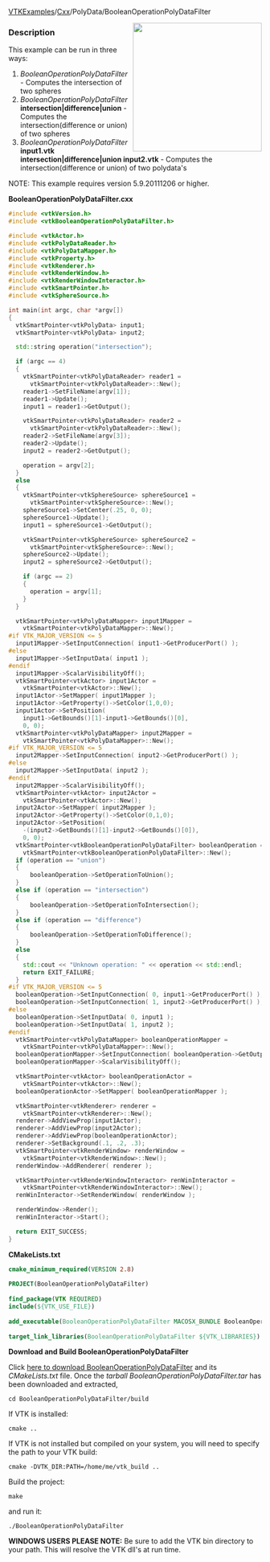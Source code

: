[VTKExamples](/index/)/[Cxx](/Cxx)/PolyData/BooleanOperationPolyDataFilter

<img align="right" src="https://github.com/lorensen/VTKExamples/blob/gh-pages/Testing/Baseline/PolyData/TestBooleanOperationPolyDataFilter.png?raw=true" width="256" />

### Description
This example can be run in three ways:
1.  *BooleanOperationPolyDataFilter* - Computes the intersection of two spheres
2.  *BooleanOperationPolyDataFilter* **intersection|difference|union** - Computes the intersection(difference or union) of two spheres
3.  *BooleanOperationPolyDataFilter* **input1.vtk intersection|difference|union input2.vtk** - Computes the intersection(difference or union) of two polydata's

NOTE: This example requires version 5.9.20111206 or higher.

**BooleanOperationPolyDataFilter.cxx**
```c++
#include <vtkVersion.h>
#include <vtkBooleanOperationPolyDataFilter.h>

#include <vtkActor.h>
#include <vtkPolyDataReader.h>
#include <vtkPolyDataMapper.h>
#include <vtkProperty.h>
#include <vtkRenderer.h>
#include <vtkRenderWindow.h>
#include <vtkRenderWindowInteractor.h>
#include <vtkSmartPointer.h>
#include <vtkSphereSource.h>

int main(int argc, char *argv[])
{
  vtkSmartPointer<vtkPolyData> input1;
  vtkSmartPointer<vtkPolyData> input2;

  std::string operation("intersection");

  if (argc == 4)
  {
    vtkSmartPointer<vtkPolyDataReader> reader1 =
      vtkSmartPointer<vtkPolyDataReader>::New();
    reader1->SetFileName(argv[1]);
    reader1->Update();
    input1 = reader1->GetOutput();

    vtkSmartPointer<vtkPolyDataReader> reader2 =
      vtkSmartPointer<vtkPolyDataReader>::New();
    reader2->SetFileName(argv[3]);
    reader2->Update();
    input2 = reader2->GetOutput();

    operation = argv[2];
  }
  else
  {
    vtkSmartPointer<vtkSphereSource> sphereSource1 =
      vtkSmartPointer<vtkSphereSource>::New();
    sphereSource1->SetCenter(.25, 0, 0);
    sphereSource1->Update();
    input1 = sphereSource1->GetOutput();

    vtkSmartPointer<vtkSphereSource> sphereSource2 =
      vtkSmartPointer<vtkSphereSource>::New();
    sphereSource2->Update();
    input2 = sphereSource2->GetOutput();

    if (argc == 2)
    {
      operation = argv[1];
    }
  }

  vtkSmartPointer<vtkPolyDataMapper> input1Mapper =
    vtkSmartPointer<vtkPolyDataMapper>::New();
#if VTK_MAJOR_VERSION <= 5
  input1Mapper->SetInputConnection( input1->GetProducerPort() );
#else
  input1Mapper->SetInputData( input1 );
#endif
  input1Mapper->ScalarVisibilityOff();
  vtkSmartPointer<vtkActor> input1Actor =
    vtkSmartPointer<vtkActor>::New();
  input1Actor->SetMapper( input1Mapper );
  input1Actor->GetProperty()->SetColor(1,0,0);
  input1Actor->SetPosition(
    input1->GetBounds()[1]-input1->GetBounds()[0],
    0, 0);
  vtkSmartPointer<vtkPolyDataMapper> input2Mapper =
    vtkSmartPointer<vtkPolyDataMapper>::New();
#if VTK_MAJOR_VERSION <= 5
  input2Mapper->SetInputConnection( input2->GetProducerPort() );
#else
  input2Mapper->SetInputData( input2 );
#endif
  input2Mapper->ScalarVisibilityOff();
  vtkSmartPointer<vtkActor> input2Actor =
    vtkSmartPointer<vtkActor>::New();
  input2Actor->SetMapper( input2Mapper );
  input2Actor->GetProperty()->SetColor(0,1,0);
  input2Actor->SetPosition(
    -(input2->GetBounds()[1]-input2->GetBounds()[0]),
    0, 0);
  vtkSmartPointer<vtkBooleanOperationPolyDataFilter> booleanOperation =
    vtkSmartPointer<vtkBooleanOperationPolyDataFilter>::New();
  if (operation == "union")
  {
      booleanOperation->SetOperationToUnion();
  }
  else if (operation == "intersection")
  {
      booleanOperation->SetOperationToIntersection();
  }
  else if (operation == "difference")
  {
      booleanOperation->SetOperationToDifference();
  }
  else
  {
    std::cout << "Unknown operation: " << operation << std::endl;
    return EXIT_FAILURE;
  }
#if VTK_MAJOR_VERSION <= 5
  booleanOperation->SetInputConnection( 0, input1->GetProducerPort() );
  booleanOperation->SetInputConnection( 1, input2->GetProducerPort() );
#else
  booleanOperation->SetInputData( 0, input1 );
  booleanOperation->SetInputData( 1, input2 );
#endif
  vtkSmartPointer<vtkPolyDataMapper> booleanOperationMapper =
    vtkSmartPointer<vtkPolyDataMapper>::New();
  booleanOperationMapper->SetInputConnection( booleanOperation->GetOutputPort() );
  booleanOperationMapper->ScalarVisibilityOff();

  vtkSmartPointer<vtkActor> booleanOperationActor =
    vtkSmartPointer<vtkActor>::New();
  booleanOperationActor->SetMapper( booleanOperationMapper );

  vtkSmartPointer<vtkRenderer> renderer =
    vtkSmartPointer<vtkRenderer>::New();
  renderer->AddViewProp(input1Actor);
  renderer->AddViewProp(input2Actor);
  renderer->AddViewProp(booleanOperationActor);
  renderer->SetBackground(.1, .2, .3);
  vtkSmartPointer<vtkRenderWindow> renderWindow =
    vtkSmartPointer<vtkRenderWindow>::New();
  renderWindow->AddRenderer( renderer );

  vtkSmartPointer<vtkRenderWindowInteractor> renWinInteractor =
    vtkSmartPointer<vtkRenderWindowInteractor>::New();
  renWinInteractor->SetRenderWindow( renderWindow );

  renderWindow->Render();
  renWinInteractor->Start();

  return EXIT_SUCCESS;
}
```
**CMakeLists.txt**
```cmake
cmake_minimum_required(VERSION 2.8)
 
PROJECT(BooleanOperationPolyDataFilter)
 
find_package(VTK REQUIRED)
include(${VTK_USE_FILE})
 
add_executable(BooleanOperationPolyDataFilter MACOSX_BUNDLE BooleanOperationPolyDataFilter.cxx)
 
target_link_libraries(BooleanOperationPolyDataFilter ${VTK_LIBRARIES})
```

**Download and Build BooleanOperationPolyDataFilter**

Click [here to download BooleanOperationPolyDataFilter](https://github.com/lorensen/VTKWikiExamplesTarballs/raw/master/BooleanOperationPolyDataFilter.tar) and its *CMakeLists.txt* file.
Once the *tarball BooleanOperationPolyDataFilter.tar* has been downloaded and extracted,
```
cd BooleanOperationPolyDataFilter/build 
```
If VTK is installed:
```
cmake ..
```
If VTK is not installed but compiled on your system, you will need to specify the path to your VTK build:
```
cmake -DVTK_DIR:PATH=/home/me/vtk_build ..
```
Build the project:
```
make
```
and run it:
```
./BooleanOperationPolyDataFilter
```
**WINDOWS USERS PLEASE NOTE:** Be sure to add the VTK bin directory to your path. This will resolve the VTK dll's at run time.

